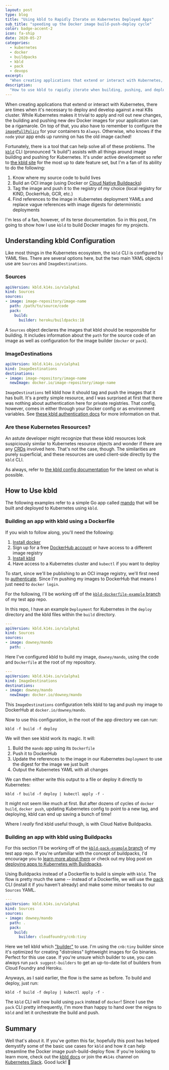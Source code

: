 ```yaml
---
layout: post
type: blog
title: "Using kbld to Rapidly Iterate on Kubernetes Deployed Apps"
sub_title: "speeding up the Docker image build-push-deploy cycle"
color: badge-accent-2
icon: fa-ship
date: 2020-05-27
categories:
  - kubernetes
  - docker
  - buildpacks
  - kbld
  - pack
  - devops
excerpt:
  "When creating applications that extend or interact with Kubernetes, there are times when it's necessary to deploy and develop against a real K8s cluster. While Kubernetes makes it trivial to apply and roll out new changes, the building and pushing new dev Docker images for your application can be a rigamarole. On top of that, you also have to remember to configure the imagePullPolicyfor your containers to Always. Fortunately, there is a tool that can help solve all of these problems: kbld. The kbld CLI (pronounced \"k build\") assists with all things around image building and pushing for Kubernetes."
description:
  "How to use kbld to rapidly iterate when building, pushing, and deploying Docker images to Kubernetes"
---
```


When creating applications that extend or interact with Kubernetes, there are times when it's necessary to deploy and develop against a real K8s cluster. While Kubernetes makes it trivial to apply and roll out new changes, the building and pushing new dev Docker images for your application can be a rigamarole. On top of that, you also have to remember to configure the [`imagePullPolicy`](https://kubernetes.io/docs/concepts/containers/images/#updating-images) for your containers to `Always`. Otherwise, who knows if the `node` your app ends up running on has the old image cached!

Fortunately, there is a tool that can help solve all of these problems. The [`kbld`](https://get-kbld.io/) CLI (pronounced "k build") assists with all things around image building and pushing for Kubernetes. It's under active development so refer to [the kbld site](https://get-kbld.io/) for the most up to date feature set, but I'm a fan of its ability to do the following:

1. Know where my source code to build lives
2. Build an OCI image (using Docker or [Cloud Native Buildpacks](https://buildpacks.io/))
3. Tag the image and push it to the registry of my choice (local registry for KIND, DockerHub, GCR, etc.)
4. Find references to the image in Kubernetes deployment YAMLs and replace vague references with image digests for deterministic deployments

I'm less of a fan, however, of its terse documentation. So in this post, I'm going to show how I use `kbld` to build Docker images for my projects.

## Understanding kbld Configuration

Like most things in the Kubernetes ecosystem, the `kbld` CLI is configured by YAML files. There are several options here, but the two main YAML objects I use are `Sources` and `ImageDestinations`.

### Sources
```yaml
apiVersion: kbld.k14s.io/v1alpha1
kind: Sources
sources:
- image: image-repository/image-name
  path: /path/to/source/code
  pack:
    build:
      builder: heroku/buildpacks:18
```


A `Sources` object declares the images that kbld should be responsible for building. It includes information about the `path` for the source code of an image as well as configuration for the image builder (`docker` or `pack`).

### ImageDestinations
```yaml
apiVersion: kbld.k14s.io/v1alpha1
kind: ImageDestinations
destinations:
- image: image-repository/image-name
  newImage: docker.io/image-repository/image-name
```

`ImageDestinations` tell kbld how it should tag and push the images that it has built. It's a pretty simple resource, and I was surprised at first that there was nothing about authentication here for private registries. That config, however, comes in either through your Docker config or as environment variables. See [these kbld authentication docs](https://github.com/k14s/kbld/blob/master/docs/auth.md) for more information on that.

### Are these Kubernetes Resources?
An astute developer might recognize that these kbld resources look suspiciously similar to Kubernetes resource objects and wonder if there are any [CRDs](https://kubernetes.io/docs/concepts/extend-kubernetes/api-extension/custom-resources/) involved here. That's not the case, though. The similarities are purely superficial, and these resources are used client-side directly by the `kbld` CLI.

As always, refer to [the kbld config documentation](https://github.com/k14s/kbld/blob/master/docs/config.md) for the latest on what is possible.

## How to Use kbld

The following examples refer to a simple Go app called [mando](https://github.com/tcdowney/mando) that will be built and deployed to Kubernetes using `kbld`.

### Building an app with kbld using a Dockerfile
If you wish to follow along, you'll need the following:
1. [Install docker](https://docs.docker.com/get-docker/)
2. Sign up for a free [DockerHub account](https://hub.docker.com/) or have access to a different image registry
3. [Install kbld](https://k14s.io/)
4. Have access to a Kubernetes cluster and `kubectl` if you want to deploy

To start, since we'll be publishing to an OCI image registry, we'll first need to [authenticate](https://github.com/k14s/kbld/blob/master/docs/auth.md). Since I'm pushing my images to DockerHub that means I just need to `docker login`.

For the following, I'll be working off of the [`kbld-dockerfile-example` branch](https://github.com/tcdowney/mando/tree/kbld-dockerfile-example) of my test app repo.

In this repo, I have an example `Deployment` for Kubernetes in the `deploy` directory and the kbld files within the `build` directory.

```yaml
---
apiVersion: kbld.k14s.io/v1alpha1
kind: Sources
sources:
- image: downey/mando
  path: .
```

Here I've configured kbld to build my image, `downey/mando`, using the code and `Dockerfile` at the root of my repository.

```yaml
---
apiVersion: kbld.k14s.io/v1alpha1
kind: ImageDestinations
destinations:
- image: downey/mando
  newImage: docker.io/downey/mando
```

This `ImageDestinations` configuration tells kbld to tag and push my image to DockerHub at `docker.io/downey/mando`.

Now to use this configuration, in the root of the app directory we can run:

```console
kbld -f build -f deploy
```

We will then see kbld work its magic. It will:
1. Build the `mando` app using its `Dockerfile`
2. Push it to DockerHub
3. Update the references to the image in our Kubernetes `Deployment` to use the digest for the image we just built
4. Output the Kubernetes YAML with all changes

We can then either write this output to a file or deploy it directly to Kubernetes:

```console
kbld -f build -f deploy | kubectl apply -f -
```

It might not seem like much at first. But after dozens of cycles of `docker build`, `docker push`, updating Kubernetes config to point to a new tag, and deploying, kbld can end up saving a bunch of time!

Where I _really_ find kbld useful though, is with Cloud Native Buildpacks.

### Building an app with kbld using Buildpacks
For this section I'll be working off of the [`kbld-pack-example` branch](https://github.com/tcdowney/mando/tree/kbld-pack-example) of my test app repo. If you're unfamiliar with the concept of buildpacks, I'd encourage you to [learn more about them](https://blog.heroku.com/buildpacks-go-cloud-native) or check out my blog post on [deploying apps to Kubernetes with Buildpacks](https://downey.io/blog/deploying-ruby-app-kubernetes-buildpack-kapp/).

Using Buildpacks instead of a Dockerfile to build is simple with `kbld`. The flow is pretty much the same -- instead of a Dockerfile, we will use the [pack](https://buildpacks.io/docs/install-pack/) CLI (install it if you haven't already) and make some minor tweaks to our `Sources` YAML.

```yaml
---
apiVersion: kbld.k14s.io/v1alpha1
kind: Sources
sources:
- image: downey/mando
  path: .
  pack:
    build:
      builder: cloudfoundry/cnb:tiny
```

Here we tell kbld which ["builder"](https://buildpacks.io/docs/concepts/components/builder/) to use. I'm using the `cnb:tiny` builder since it's optimized for creating "distroless" lightweight images for Go binaries. Perfect for this use case. If you're unsure which builder to use, you can always run `pack suggest-builders` to get an up-to-date list of builders from Cloud Foundry and Heroku.

Anyways, as I said earlier, the flow is the same as before. To build and deploy, just run:

```console
kbld -f build -f deploy | kubectl apply -f -
```

The `kbld` CLI will now build using `pack` instead of `docker`! Since I use the `pack` CLI pretty infrequently, I'm more than happy to hand over the reigns to `kbld` and let it orchestrate the build and push.

## Summary
Well that's about it. If you've gotten this far, hopefully this post has helped demystify some of the basic use cases for `kbld` and how it can help streamline the Docker image push-build-deploy flow. If you're looking to learn more, check out the [kbld docs](https://github.com/k14s/kbld/blob/master/docs/README.md) or join the `#k14s` channel on [Kubernetes Slack](https://slack.kubernetes.io/). Good luck! 🌝
